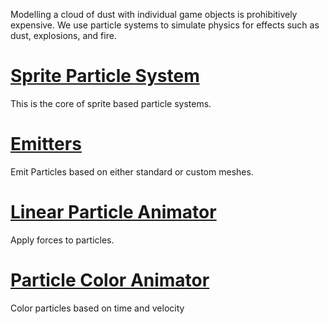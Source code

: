 Modelling a cloud of dust with individual game objects is prohibitively expensive. We use particle systems to simulate physics for effects such as dust, explosions, and fire.

 # [Sprite Particle System](https://github.com/zeroengineteam/ZeroDocs/blob/master/zero_editor_documentation/zeromanual/graphics/particles/sprite_particle_system.markdown)
This is the core of sprite based particle systems.

 # [Emitters](https://github.com/zeroengineteam/ZeroDocs/blob/master/zero_editor_documentation/zeromanual/graphics/particles/emitters.markdown)
Emit Particles based on either standard or custom meshes.

 # [Linear Particle Animator](https://github.com/zeroengineteam/ZeroDocs/blob/master/zero_editor_documentation/zeromanual/graphics/particles/linear_particle_animator.markdown)
Apply forces to particles.

 # [Particle Color Animator](https://github.com/zeroengineteam/ZeroDocs/blob/master/zero_editor_documentation/zeromanual/graphics/particles/particle_color_animator.markdown)
Color particles based on time and velocity 

 